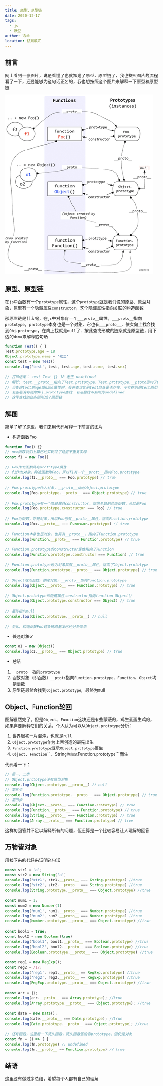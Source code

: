 ```yaml
---
title: 原型、原型链
date: 2020-12-17
tags: 
  - js
  - 原型
author: 追旅
location: 杭州滨江 
---
```


## 前言

网上看到一张图片，说是看懂了也就知道了原型、原型链了，我也按照图片的流程看了一下，还是能够为这句话正名的，我也想按照这个图片来解释一下原型和原型链

![An image](../.vuepress/public/jsproto/20201217jsproto.png)

## 原型、原型链

在```js```中函数有一个```prototype```属性，这个```prototype```就是我们说的原型、原型对象，原型有一个隐藏属性```constructor```，这个隐藏属性指向关联的构造函数

那原型链是什么呢，在```js```中对象有一个```___proto__```属性，```___proto__```指向```prototype```，```prototype```本身也是一个对象，它也有```___proto__```，依次向上找会找到```Obj.prototype```，在向上找就是```null```了，按此查找形成的链条就是原型链，用下边的```demo```来解释这句话

```js
function Test() { }
Test.prototype.age = 18
Object.prototype.name = '老王'
const test = new Test()
console.log('test', test, test.age, test.name, test.sex)

// 打印结果： test Test {} 18 老王 undefined
// 解析: test.__proto__指向了Test.prototype，Test.prototype.__ptoto指向了Object.prototype
// 当查询test的age或name属性时，会先查询实例test自身是否存在，不存在则向test原型对象查找
// 若还是没有则向Obj.prototype查找，若还是找不到则为undefined
// 这样查找的链条则形成了原型链
```

## 解图

简单了解了原型，我们来用代码解释一下前言的图片

* 构造函数Foo

```js
function Foo() {}
// new函数我们上篇已经实现过了这里不重复实现
const f1 = new Foo()

// Foo作为函数具有prototype属性
// f1作为对象，构造函数为Foo，所以f1有一个__proto__指向Foo.prototype
console.log(f1.__proto__ === Foo.prototype) // true

// Foo.prototype作为对象，__proto__指向Object.prototype
console.log(Foo.prototype.__proto__ === Object.prototype) // true

// Foo.prototype有一个隐藏属性constructor，指向关联的构造函数，也就是Foo
console.log(Foo.prototype.constructor === Foo) // true

// Foo为函数，亦是对象，所以Foo也有__proto__属性，指向Function.prototype
console.log(Foo.__proto__ === Function.prototype) // true

// Function本身也是对象，也具有__proto__，指向了Function.prototype
console.log(Function.__proto__ === Function.prototype) // true

// Function.prototype的constructor属性指向了Function
console.log(Function.prototype.constructor === Function) // true

// Function.prototype最为对象具有__proto__属性，指向了Object.prototype
console.log(Function.prototype.__proto__ === Object.prototype) // true

// Object既为函数，亦是对象，__proto__指向Function.prototype
console.log(Object.__proto__ === Function.prototype) // true

// Object.prototype的隐藏属性constructor指向function Object()
console.log(Object.prototype.constructor === Object) // true

// 最终指向null
console.log(Object.prototype.__proto__) // null

// 至此，构造函数Foo这条链路基本已经分析完毕
```

* 普通对象o1

```js
const o1 = new Object()
console.log(o1.__proto__ === Object.prototype) // true
```

* 总结

1. ```__proto__```指向```prototype```
2. 函数对象（即函数）```__ptoto```指向```Function.prototype```，```Function```、```Object```均是函数
3. 原型链最终会找到```Object.prototype```，最终为null

## Object、Function轮回

图解虽然完了，但是```Object```、```Function```这块还是有些蒙蔽的，鸡生蛋蛋生鸡的，如果非要解释它们的关系，个人认为可以从```Object.prototype```分析：

1. 世界起初一片混沌，也就是```null```
2. ```Object.prototype```作为上帝创造的最先出生
3. ```Function.prototype```继承```Object.prototype```而生
4. ```Object```、```Function``、```String```等继承```Function.prototype```而生

代码看一下：

```js
// 第一、二步
// Object.prototype没有原型对象
console.log(Object.prototype.__proto__) // null
// 第三步
console.log(Function.prototype.__proto__ === Object.prototype) // true
// 第四步
console.log(Object.__proto__ === Function.prototype) // true
console.log(Function.__proto__ === Function.prototype) // true
console.log(String.__proto__ === Function.prototype) // true
console.log(Array.__proto__ === Function.prototype) // true

```
这样的回答并不足以解释所有的问题，但还算是一个比较容易让人理解的回答

## 万物皆对象

用接下来的代码来证明这句话

```js
const str1 = 'a';
const str2 = new String('a')
console.log('str1', str1.__proto__ === String.prototype) //true
console.log('str2', str2.__proto__ === String.prototype) //true
console.log(String.prototype.__proto__ === Object.prototype) //true

const num1 = 1;
const num2 = new Number(1)
console.log('num1', num1.__proto__ === Number.prototype) //true
console.log('num2', num2.__proto__ === Number.prototype) //true
console.log(Number.prototype.__proto__ === Object.prototype) //true

const bool1 = true;
const bool2 = new Boolean(true)
console.log('bool1', bool1.__proto__ === Boolean.prototype) //true
console.log('bool2', bool2.__proto__ === Boolean.prototype) //true
console.log(Boolean.prototype.__proto__ === Object.prototype) //true

const reg1 = new RegExp();
const reg2 = /1/;
console.log('reg1', reg1.__proto__ == RegExp.prototype) //true
console.log('reg2', reg2.__proto__ == RegExp.prototype) //true
console.log(RegExp.prototype.__proto__ === Object.prototype) //true

const arr = [];
console.log(arr.__proto__ === Array.prototype); //true       
console.log(Array.prototype.__proto__ === Object.prototype); //true

const date = new Date();
console.log(date.__proto__ === Date.prototype); //true
console.log(Date.prototype.__proto__ === Object.prototype); //true

// 还有函数，这里看一下箭头函数，箭头函数虽没有prototype，但仍是对象
const fn = () => { }
console.log(fn.prototype) // undefined
console.log(fn.__proto__ == Function.prototype) // true
```

## 结语

这里没有做过多总结，希望每个人都有自己的理解





